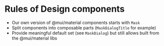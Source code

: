 # Rules of Design components

- Our own version of @mui/material components starts with `Mask`
- Split components into composable parts (`MaskDialogTitle` for example)
- Provide meaningful default set (see `MaskDialog`) but still allows built from the @mui/material libs
